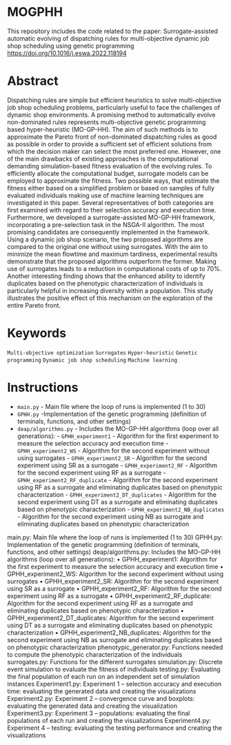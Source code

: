 # MOGPHH
This repository includes the code related to the paper:
Surrogate-assisted automatic evolving of dispatching rules for multi-objective dynamic job shop scheduling using genetic programming
https://doi.org/10.1016/j.eswa.2022.118194

# Abstract
Dispatching rules are simple but efficient heuristics to solve multi-objective job shop scheduling problems, particularly useful to face the challenges of dynamic shop environments. A promising method to automatically evolve non-dominated rules represents multi-objective genetic programming based hyper-heuristic (MO-GP-HH). The aim of such methods is to approximate the Pareto front of non-dominated dispatching rules as good as possible in order to provide a sufficient set of efficient solutions from which the decision maker can select the most preferred one. However, one of the main drawbacks of existing approaches is the computational demanding simulation-based fitness evaluation of the evolving rules. To efficiently allocate the computational budget, surrogate models can be employed to approximate the fitness. Two possible ways, that estimate the fitness either based on a simplified problem or based on samples of fully evaluated individuals making use of machine learning techniques are investigated in this paper. Several representatives of both categories are first examined with regard to their selection accuracy and execution time. Furthermore, we developed a surrogate-assisted MO-GP-HH framework, incorporating a pre-selection task in the NSGA-II algorithm. The most promising candidates are consequently implemented in the framework. Using a dynamic job shop scenario, the two proposed algorithms are compared to the original one without using surrogates. With the aim to minimize the mean flowtime and maximum tardiness, experimental results demonstrate that the proposed algorithms outperform the former. Making use of surrogates leads to a reduction in computational costs of up to 70%. Another interesting finding shows that the enhanced ability to identify duplicates based on the phenotypic characterization of individuals is particularly helpful in increasing diversity within a population. This study illustrates the positive effect of this mechanism on the exploration of the entire Pareto front.

# Keywords
`Multi-objective optimization` `Surrogates` `Hyper-heuristic` `Genetic programming` `Dynamic job shop scheduling` `Machine learning`

# Instructions
- `main.py` - Main file where the loop of runs is implemented (1 to 30)
- `GPHH.py` -Implementation of the genetic programming (definition of terminals, functions, and other settings)
- `deap/algorithms.py` - Includes the MO-GP-HH algorithms (loop over all generations):
      - `GPHH_experiment1` - Algorithm for the first experiment to measure the selection accuracy and execution time
      - `GPHH_experiment2_WS` - Algorithm for the second experiment without using surrogates
      - `GPHH_experiment2_SR` - Algorithm for the second experiment using SR as a surrogate
      - `GPHH_experiment2_RF` - Algorithm for the second experiment using RF as a surrogate
      - `GPHH_experiment2_RF_duplicate` - Algorithm for the second experiment using RF as a surrogate and eliminating duplicates based on phenotypic characterization
      - `GPHH_experiment2_DT_duplicates` - Algorithm for the second experiment using DT as a surrogate and eliminating duplicates based on phenotypic characterization
      - `GPHH_experiment2_NB_duplicates` - Algorithm for the second experiment using NB as surrogate and eliminating duplicates based on phenotypic characterization



main.py:	                          Main file where the loop of runs is implemented (1 to 30)
GPHH.py:	                          Implementation of the genetic programming (definition of terminals, functions, and other settings)
deap/algorithms.py:	                Includes the MO-GP-HH algorithms (loop over all generations):
•	GPHH_experiment1:                 Algorithm for the first experiment to measure the selection accuracy and execution time
•	GPHH_experiment2_WS:              Algorithm for the second experiment without using surrogates
•	GPHH_experiment2_SR:              Algorithm for the second experiment using SR as a surrogate
•	GPHH_experiment2_RF:              Algorithm for the second experiment using RF as a surrogate
•	GPHH_experiment2_RF_duplicate:    Algorithm for the second experiment using RF as a surrogate and eliminating duplicates based on phenotypic characterization
•	GPHH_experiment2_DT_duplicates:   Algorithm for the second experiment using DT as a surrogate and eliminating duplicates based on phenotypic characterization
•	GPHH_experiment2_NB_duplicates:   Algorithm for the second experiment using NB as surrogate and eliminating duplicates based on phenotypic characterization
phenotypic_generator.py:	          Functions needed to compute the phenotypic characterization of the individuals
surrogates.py:	                    Functions for the different surrogates
simulation.py:	                    Discrete event simulation to evaluate the fitness of individuals
testing.py:	                        Evaluating the final population of each run on an independent set of simulation instances
Experiment1.py:	                    Experiment 1 – selection accuracy and execution time: evaluating the generated data and creating the visualizations
Experiment2.py:	                    Experiment 2 – convergence curve and boxplots: evaluating the generated data and creating the visualization
Experiment3.py:	                    Experiment 3 – populations: evaluating the final populations of each run and creating the visualizations
Experiment4.py:	                    Experiment 4 – testing: evaluating the testing performance and creating the visualizations
